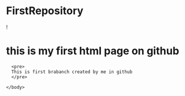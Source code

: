 # FirstRepository
!<Doctype html>
  <html>
    <head><title>this is first html page on github </title></head>
    <body>
      <h1> this is my first html page on github </h1>
    
      <pre>
      This is first brabanch created by me in github
      </pre>
      
    </body>
  </html>
  
  <!-- this are some changes made by me. -->
  
  
